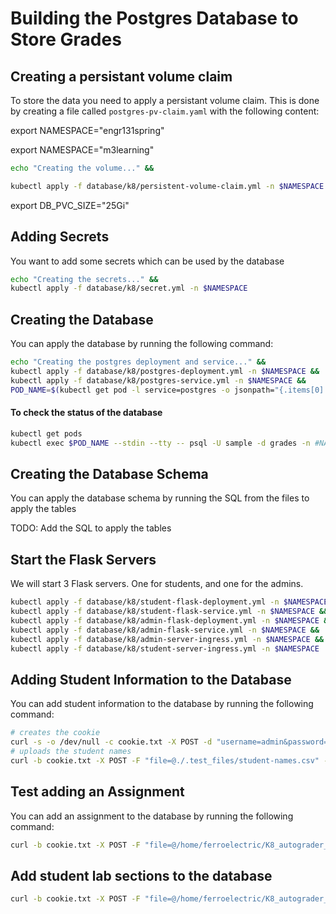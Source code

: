 # Building the Postgres Database to Store Grades

## Creating a persistant volume claim

To store the data you need to apply a persistant volume claim. This is done by creating a file called `postgres-pv-claim.yaml` with the following content:

export NAMESPACE="engr131spring"

export NAMESPACE="m3learning"

```bash
echo "Creating the volume..." &&

kubectl apply -f database/k8/persistent-volume-claim.yml -n $NAMESPACE
```

export DB_PVC_SIZE="25Gi"

## Adding Secrets

You want to add some secrets which can be used by the database

```bash
echo "Creating the secrets..." &&
kubectl apply -f database/k8/secret.yml -n $NAMESPACE
```

## Creating the Database

You can apply the database by running the following command:

```bash
echo "Creating the postgres deployment and service..." &&
kubectl apply -f database/k8/postgres-deployment.yml -n $NAMESPACE &&
kubectl apply -f database/k8/postgres-service.yml -n $NAMESPACE &&
POD_NAME=$(kubectl get pod -l service=postgres -o jsonpath="{.items[0].metadata.name}") -n $NAMESPACE
```

#### To check the status of the database

```bash
kubectl get pods
kubectl exec $POD_NAME --stdin --tty -- psql -U sample -d grades -n #NAMESPACE
```

## Creating the Database Schema

You can apply the database schema by running the SQL from the files to apply the tables

TODO: Add the SQL to apply the tables

## Start the Flask Servers

We will start 3 Flask servers. One for students, and one for the admins.

```bash
kubectl apply -f database/k8/student-flask-deployment.yml -n $NAMESPACE &&
kubectl apply -f database/k8/student-flask-service.yml -n $NAMESPACE &&
kubectl apply -f database/k8/admin-flask-deployment.yml -n $NAMESPACE &&
kubectl apply -f database/k8/admin-flask-service.yml -n $NAMESPACE &&
kubectl apply -f database/k8/admin-server-ingress.yml -n $NAMESPACE &&
kubectl apply -f database/k8/student-server-ingress.yml -n $NAMESPACE
```

## Adding Student Information to the Database

You can add student information to the database by running the following command:

```bash
# creates the cookie
curl -s -o /dev/null -c cookie.txt -X POST -d "username=admin&password=diffuser"  https://engr131-admin-grader.nrp-nautilus.io/login &&
# uploads the student names
curl -b cookie.txt -X POST -F "file=@./.test_files/student-names.csv" -F "password=diffuser" https://engr131-admin-grader.nrp-nautilus.io/upload_students
```

## Test adding an Assignment

You can add an assignment to the database by running the following command:

```bash
curl -b cookie.txt -X POST -F "file=@/home/ferroelectric/K8_autograder_database/.test_files/results.json" -F "password=diffuser" -F "assignment_id=Homework_999" -F "assignment_name=Test Homework Assignment" https://engr131-admin-grader.nrp-nautilus.io/upload_assignment
```

## Add student lab sections to the database

```bash
curl -b cookie.txt -X POST -F "file=@/home/ferroelectric/K8_autograder_database/.test_files/test/ENGR131-070.csv" -F "password=diffuser" -F "lab_section=070" -F "day_of_week=f" -F "start_time=15:00:00" https://engr131-admin-grader.nrp-nautilus.io/upload_lab_section
```
